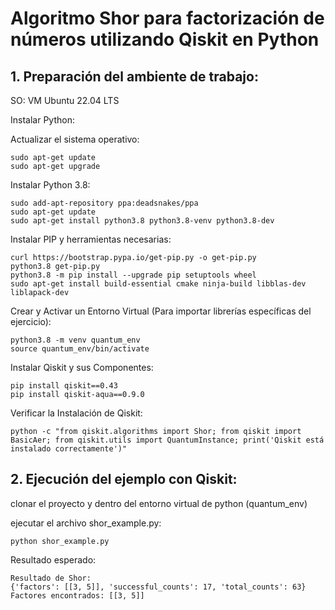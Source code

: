 # Algoritmo Shor para factorización de números utilizando Qiskit en Python

## 1. Preparación del ambiente de trabajo:
SO: VM Ubuntu 22.04 LTS

Instalar Python:

Actualizar el sistema operativo:

```code
sudo apt-get update
sudo apt-get upgrade
```

Instalar Python 3.8:

```code
sudo add-apt-repository ppa:deadsnakes/ppa
sudo apt-get update
sudo apt-get install python3.8 python3.8-venv python3.8-dev
```

Instalar PIP y herramientas necesarias:

```code
curl https://bootstrap.pypa.io/get-pip.py -o get-pip.py
python3.8 get-pip.py
python3.8 -m pip install --upgrade pip setuptools wheel
sudo apt-get install build-essential cmake ninja-build libblas-dev liblapack-dev
```

Crear y Activar un Entorno Virtual (Para importar librerías específicas del ejercicio):

```code
python3.8 -m venv quantum_env
source quantum_env/bin/activate
```

Instalar Qiskit y sus Componentes:

```code
pip install qiskit==0.43
pip install qiskit-aqua==0.9.0
```

Verificar la Instalación de Qiskit:

```code
python -c "from qiskit.algorithms import Shor; from qiskit import BasicAer; from qiskit.utils import QuantumInstance; print('Qiskit está instalado correctamente')"
```

## 2. Ejecución del ejemplo con Qiskit:

clonar el proyecto y dentro del entorno virtual de python (quantum_env)

ejecutar el archivo shor_example.py:

```code
python shor_example.py
```

Resultado esperado:

```code
Resultado de Shor:
{'factors': [[3, 5]], 'successful_counts': 17, 'total_counts': 63}
Factores encontrados: [[3, 5]]
```

